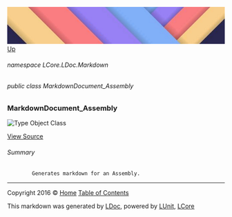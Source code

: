 ![](../Content/LDoc-banner-small.png "")
[Up](../LDoc.md)

###### namespace LCore.LDoc.Markdown

###### public class MarkdownDocument_Assembly

### MarkdownDocument_Assembly

 ![Type Object Class](http://b.repl.ca/v1/Type-Object%20Class-blue.png "")



[View Source](../Markdown/Generators/MarkdownDocument_Assembly.cs#L)

###### Summary

            Generates markdown for an Assembly.
            



---

Copyright 2016 &copy; [Home](../../README.md) [Table of Contents](../../TableOfContents.md)

This markdown was generated by [LDoc](https://github.com/CodeSingularity/LDoc), powered by [LUnit](https://github.com/CodeSingularity/LUnit), [LCore](https://github.com/CodeSingularity/LCore)
